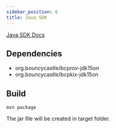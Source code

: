 ```yaml
---
sidebar_position: 6
title: Java SDK
---
```


[Java SDK Docs](https://github.com/mobilpay/java)

Dependencies
----
* org.bouncycastle/bcprov-jdk15on
* org.bouncycastle/bcpkix-jdk15on

Build
----
```ssh
mvn package
```
The jar file will be created in target folder.